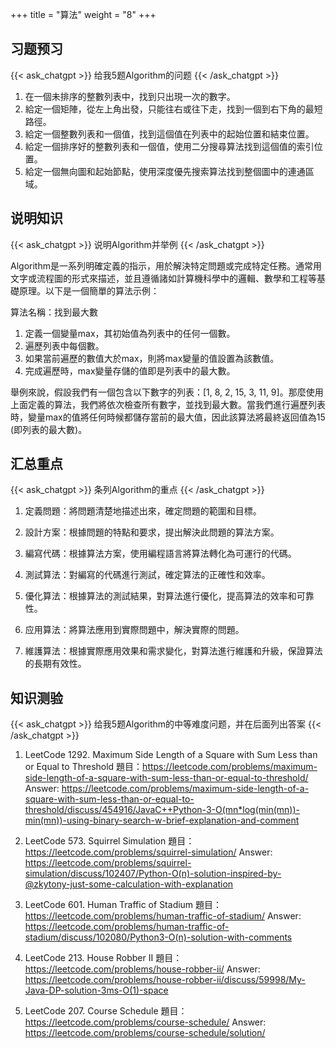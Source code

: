 +++
title = "算法"
weight = "8"
+++
## 习题预习
{{< ask_chatgpt >}}
给我5题Algorithm的问题
{{< /ask_chatgpt >}}



1. 在一個未排序的整數列表中，找到只出現一次的數字。  
2. 給定一個矩陣，從左上角出發，只能往右或往下走，找到一個到右下角的最短路徑。  
3. 給定一個整數列表和一個值，找到這個值在列表中的起始位置和結束位置。  
4. 給定一個排序好的整數列表和一個值，使用二分搜尋算法找到這個值的索引位置。  
5. 給定一個無向圖和起始節點，使用深度優先搜索算法找到整個圖中的連通區域。   

## 说明知识
{{< ask_chatgpt >}}
说明Algorithm并举例
{{< /ask_chatgpt >}}



Algorithm是一系列明確定義的指示，用於解決特定問題或完成特定任務。通常用文字或流程圖的形式來描述，並且遵循諸如計算機科學中的邏輯、數學和工程等基礎原理。以下是一個簡單的算法示例：

算法名稱：找到最大數

1. 定義一個變量max，其初始值為列表中的任何一個數。
2. 遍歷列表中每個數。
3. 如果當前遍歷的數值大於max，則將max變量的值設置為該數值。
4. 完成遍歷時，max變量存儲的值即是列表中的最大數。

舉例來說，假設我們有一個包含以下數字的列表：[1, 8, 2, 15, 3, 11, 9]。那麼使用上面定義的算法，我們將依次檢查所有數字，並找到最大數。當我們進行遍歷列表時，變量max的值將任何時候都儲存當前的最大值，因此該算法將最終返回值為15 (即列表的最大數)。   

## 汇总重点
{{< ask_chatgpt >}}
条列Algorithm的重点
{{< /ask_chatgpt >}}



1. 定義問題：將問題清楚地描述出來，確定問題的範圍和目標。

2. 設計方案：根據問題的特點和要求，提出解決此問題的算法方案。

3. 編寫代碼：根據算法方案，使用編程語言將算法轉化為可運行的代碼。

4. 測試算法：對編寫的代碼進行測試，確定算法的正確性和效率。

5. 優化算法：根據算法的測試結果，對算法進行優化，提高算法的效率和可靠性。

6. 应用算法：將算法應用到實際問題中，解決實際的問題。

7. 維護算法：根據實際應用效果和需求變化，對算法進行維護和升級，保證算法的長期有效性。   

## 知识测验
{{< ask_chatgpt >}}
给我5题Algorithm的中等难度问题，并在后面列出答案
{{< /ask_chatgpt >}}



1. LeetCode 1292. Maximum Side Length of a Square with Sum Less than or Equal to Threshold 
題目：https://leetcode.com/problems/maximum-side-length-of-a-square-with-sum-less-than-or-equal-to-threshold/
Answer: https://leetcode.com/problems/maximum-side-length-of-a-square-with-sum-less-than-or-equal-to-threshold/discuss/454916/JavaC++Python-3-O(mn*log(min(mn))-min(mn))-using-binary-search-w-brief-explanation-and-comment

2. LeetCode 573. Squirrel Simulation 
題目：https://leetcode.com/problems/squirrel-simulation/
Answer: https://leetcode.com/problems/squirrel-simulation/discuss/102407/Python-O(n)-solution-inspired-by-@zkytony-just-some-calculation-with-explanation

3. LeetCode 601. Human Traffic of Stadium 
題目：https://leetcode.com/problems/human-traffic-of-stadium/
Answer: https://leetcode.com/problems/human-traffic-of-stadium/discuss/102080/Python3-O(n)-solution-with-comments

4. LeetCode 213. House Robber II 
題目：https://leetcode.com/problems/house-robber-ii/
Answer: https://leetcode.com/problems/house-robber-ii/discuss/59998/My-Java-DP-solution-3ms-O(1)-space

5. LeetCode 207. Course Schedule 
題目：https://leetcode.com/problems/course-schedule/
Answer: https://leetcode.com/problems/course-schedule/solution/   

